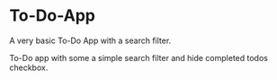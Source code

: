 # To-Do-App
A very basic To-Do App with a search filter.

To-Do app with some a simple search filter and hide completed todos checkbox.
